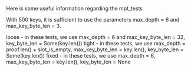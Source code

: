 Here is some useful information regarding the mpt_tests

With 500 keys, it is sufficient to use the parameters max_depth = 6 and max_key_byte_len = 3.

loose - in these tests, we use max_depth = 6 and max_key_byte_len = 32, key_byte_len = Some(key.len()) 
tight - in these tests, we use max_depth = proof.len() + slot_is_empty, max_key_byte_len = key.len(), key_byte_len = Some(key.len()) 
fixed - in these tests, we use max_depth = 6, max_key_byte_len = key.len(), key_byte_len = None